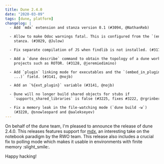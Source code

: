 ```yaml
---
title: Dune 2.4.0
date: "2020-03-09"
tags: [dune, platform]
changelog: |
  - Add `mdx` extension and stanza version 0.1 (#3094, @NathanReb)

  - Allow to make Odoc warnings fatal. This is configured from the `(env ...)`
    stanza. (#3029, @Julow)

  - Fix separate compilation of JS when findlib is not installed. (#3177, @nojb)

  - Add a `dune describe` command to obtain the topology of a dune workspace, for
    projects such as ROTOR. (#3128, @jeremiedimino)

  - Add `plugin` linking mode for executables and the `(embed_in_plugin_libraries
    ...)` field. (#3141, @nojb)

  - Add an `%{ext_plugin}` variable (#3141, @nojb)

  - Dune will no longer build shared objects for stubs if
    `supports_shared_libraries` is false (#3225, fixes #3222, @rgrinberg)

  - Fix a memory leak in the file-watching mode (`dune build -w`)
    (#3220, @snowleopard and @aalekseyev)
---
```


On behalf of the dune team, I'm pleased to announce the release of dune 2.4.0. This releases features support for [mdx](https://github.com/realworldocaml/mdx), an interesting take on the notebook paradigm by the RWO team. This release also includes a crucial fix to polling mode which makes it usable in environments with finite memory :slight_smile:.

Happy hacking!

